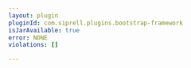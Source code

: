 ```yaml
---
layout: plugin
pluginId: com.siprell.plugins.bootstrap-framework
isJarAvailable: true
error: NONE
violations: []

---
```

